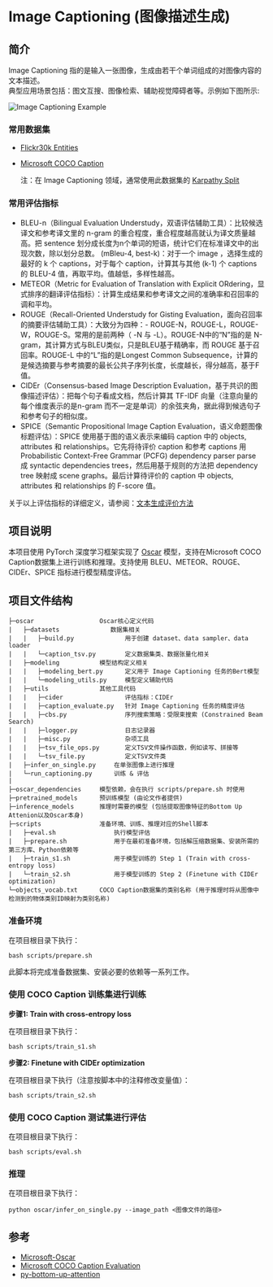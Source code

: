 # Image Captioning (图像描述生成)

## 简介

Image Captioning 指的是输入一张图像，生成由若干个单词组成的对图像内容的文本描述。  
典型应用场景包括：图文互搜、图像检索、辅助视觉障碍者等。示例如下图所示:

![Image Captioning Example](https://oneflow-public.oss-cn-beijing.aliyuncs.com/OneCloud/img/20220112-ZuoYihao-ImageCaptioning/captions-splash.jpg)

### 常用数据集

 - [Flickr30k Entities](https://github.com/BryanPlummer/flickr30k_entities)
 - [Microsoft COCO Caption](https://cocodataset.org/#download)
 
    注：在 Image Captioning 领域，通常使用此数据集的 [Karpathy Split](https://www.zhihu.com/question/283314344/answer/700488776)


### 常用评估指标

- BLEU-n（Bilingual Evaluation Understudy，双语评估辅助工具）：比较候选译文和参考译文里的 n-gram 的重合程度，重合程度越高就认为译文质量越高。把 sentence 划分成长度为n个单词的短语，统计它们在标准译文中的出现次数，除以划分总数。
(mBleu-4, best-k)：对于一个 image ，选择生成的最好的 k 个 captions，对于每个 caption，计算其与其他 (k-1) 个 captions 的 BLEU-4 值，再取平均。值越低，多样性越高。
- METEOR（Metric for Evaluation of Translation with Explicit ORdering，显式排序的翻译评估指标）：计算生成结果和参考译文之间的准确率和召回率的调和平均。
- ROUGE（Recall-Oriented Understudy for Gisting Evaluation，面向召回率的摘要评估辅助工具）：大致分为四种：- ROUGE-N，ROUGE-L，ROUGE-W，ROUGE-S。常用的是前两种（ -N 与 -L）。ROUGE-N中的“N”指的是 N-gram，其计算方式与BLEU类似，只是BLEU基于精确率，而 ROUGE 基于召回率。ROUGE-L 中的“L”指的是Longest Common Subsequence，计算的是候选摘要与参考摘要的最长公共子序列长度，长度越长，得分越高，基于F值。
- CIDEr（Consensus-based Image Description Evaluation，基于共识的图像描述评估）：把每个句子看成文档，然后计算其 TF-IDF 向量（注意向量的每个维度表示的是n-gram 而不一定是单词）的余弦夹角，据此得到候选句子和参考句子的相似度。
- SPICE（Semantic Propositional Image Caption Evaluation，语义命题图像标题评估）：SPICE 使用基于图的语义表示来编码 caption 中的 objects, attributes 和 relationships。它先将待评价 caption 和参考 captions 用 Probabilistic Context-Free Grammar (PCFG) dependency parser parse 成 syntactic dependencies trees，然后用基于规则的方法把 dependency tree 映射成 scene graphs。最后计算待评价的 caption 中 objects, attributes 和 relationships 的 F-score 值。

关于以上评估指标的详细定义，请参阅：[文本生成评价方法 ](https://zhuanlan.zhihu.com/p/108630305?utm_source=wechat_timeline)


## 项目说明

本项目使用 PyTorch 深度学习框架实现了 [Oscar](https://arxiv.org/abs/2004.06165) 模型，支持在Microsoft COCO Caption数据集上进行训练和推理。支持使用 BLEU、METEOR、ROUGE、CIDEr、SPICE 指标进行模型精度评估。

## 项目文件结构
```
├─oscar                  Oscar核心定义代码
|   ├─datasets              数据集相关
|   |   ├─build.py              用于创建 dataset、data sampler、data loader
|   |   └─caption_tsv.py        定义数据集类、数据张量化相关
|   ├─modeling           模型结构定义相关
|   |   ├─modeling_bert.py      定义用于 Image Captioning 任务的Bert模型
|   |   └─modeling_utils.py     模型定义辅助代码
|   ├─utils              其他工具代码
|   |   ├─cider                 评估指标：CIDEr
|   |   ├─caption_evaluate.py   针对 Image Captioning 任务的精度评估
|   |   ├─cbs.py                序列搜索策略：受限束搜索 (Constrained Beam Search)
|   |   ├─logger.py             日志记录器
|   |   ├─misc.py               杂项工具
|   |   ├─tsv_file_ops.py       定义TSV文件操作函数，例如读写、拼接等
|   |   └─tsv_file.py           定义TSV文件类
|   ├─infer_on_single.py     在单张图像上进行推理
|   └─run_captioning.py      训练 & 评估
|
├─oscar_dependencies     模型依赖，会在执行 scripts/prepare.sh 时使用
├─pretrained_models      预训练模型 (由论文作者提供)
├─inference_models       推理时需要的模型 (包括提取图像特征的Bottom Up Attenion以及Oscar本身)
├─scripts                准备环境、训练、推理对应的Shell脚本
|   ├─eval.sh                执行模型评估
|   ├─prepare.sh             用于在最初准备环境，包括解压缩数据集、安装所需的第三方库、Python依赖等
|   ├─train_s1.sh            用于模型训练的 Step 1 (Train with cross-entropy loss)
|   └─train_s2.sh            用于模型训练的 Step 2 (Finetune with CIDEr optimization)
└─objects_vocab.txt      COCO Caption数据集的类别名称 (用于推理时将从图像中检测到的物体类别ID映射为类别名称)
```


### 准备环境

在项目根目录下执行：
```
bash scripts/prepare.sh
```
此脚本将完成准备数据集、安装必要的依赖等一系列工作。

### 使用 COCO Caption 训练集进行训练

**步骤1: Train with cross-entropy loss**

在项目根目录下执行：
```
bash scripts/train_s1.sh
```
**步骤2: Finetune with CIDEr optimization**

在项目根目录下执行（注意按脚本中的注释修改变量值）：
```
bash scripts/train_s2.sh
```

### 使用 COCO Caption 测试集进行评估

在项目根目录下执行：
```
bash scripts/eval.sh
```

### 推理
在项目根目录下执行：
```
python oscar/infer_on_single.py --image_path <图像文件的路径>
```


## 参考
- [Microsoft-Oscar](https://github.com/microsoft/Oscar)
- [Microsoft COCO Caption Evaluation](https://github.com/LuoweiZhou/coco-caption)
- [py-bottom-up-attention](https://github.com/airsplay/py-bottom-up-attention)
